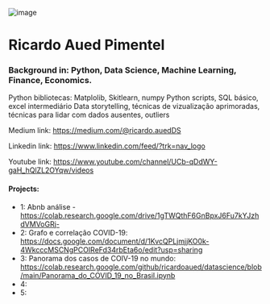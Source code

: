 

![image](https://user-images.githubusercontent.com/97811898/156823824-c97cfe30-e939-4373-81be-3a92c0ac43bc.png)

# Ricardo Aued Pimentel



### Background in: Python, Data Science, Machine Learning, Finance, Economics.

Python bibliotecas: Matplolib, Skitlearn, numpy
Python scripts, SQL básico, excel intermediário
Data storytelling, técnicas de vizualização aprimoradas, técnicas para lidar com dados ausentes, outliers

Medium link: https://medium.com/@ricardo.auedDS

Linkedin link: https://www.linkedin.com/feed/?trk=nav_logo

Youtube link: https://www.youtube.com/channel/UCb-qDdWY-gaH_hQlZL2OYqw/videos

#### Projects:
* 1: Abnb análise - https://colab.research.google.com/drive/1gTWQthF6GnBpxJ6Fu7kYJzhdVMVoGRj-
* 2: Grafo e correlação COVID-19: https://docs.google.com/document/d/1KvcQPLjmjjKO0k-4WkcccMSCNgPCOIReFd34rbEta6o/edit?usp=sharing
* 3: Panorama dos casos de COIV-19 no mundo: https://colab.research.google.com/github/ricardoaued/datascience/blob/main/Panorama_do_COVID_19_no_Brasil.ipynb
* 4:
* 5:
